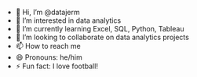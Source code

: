 - 👋 Hi, I’m @datajerm
- 👀 I’m interested in data analytics
- 🌱 I’m currently learning Excel, SQL, Python, Tableau
- 💞️ I’m looking to collaborate on data analytics projects
- 📫 How to reach me 
- 😄 Pronouns: he/him
- ⚡ Fun fact: I love football!

<!---
datajerm/datajerm is a ✨ special ✨ repository because its `README.md` (this file) appears on your GitHub profile.
You can click the Preview link to take a look at your changes.
--->
